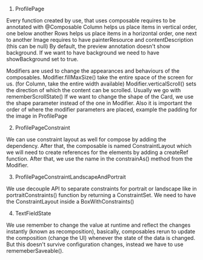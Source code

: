1. ProfilePage

Every function created by use, that uses composable requires to be annotated with @Composable Column
helps us place items in vertical order, one below another Rows helps us place items in a horizontal
order, one next to another Image requires to have painterResource and contentDescription (this can
be null)
By default, the preview annotation doesn't show background. If we want to have background we need to
have showBackground set to true.

Modifiers are used to change the appearances and behaviours of the composables.
Modifier.fillMaxSize() take the entire space of the screen for us. (for Column, take the entire
width available)
Modifier.verticalScroll() sets the direction of which the content can be scrolled. Usually we go
with rememberScrollState()
If we want to change the shape of the Card, we use the shape parameter instead of the one in
Modifier. Also it is important the order of where the modifier parameters are placed, example the
padding for the image in ProfilePage

2. ProfilePageConstraint

We can use constraint layout as well for compose by adding the dependency. After that, the
composable is named ConstraintLayout which we will need to create references for the elements by
adding a createRef function. After that, we use the name in the constrainAs() method from the
Modifier.

3. ProfilePageConstraintLandscapeAndPortrait

We use decouple API to separate constraints for portrait or landscape like in portraitConstraints()
function by returning a ConstraintSet. We need to have the ConstraintLayout inside a
BoxWithConstraints()

4. TextFieldState

We use remember to change the value at runtime and reflect the changes instantly (known as
recomposition), basically, composables rerun to update the composition (change the UI) whenever the
state of the data is changed. But this doesn't survive configuration changes, instead we have to use
rememeberSaveable().
